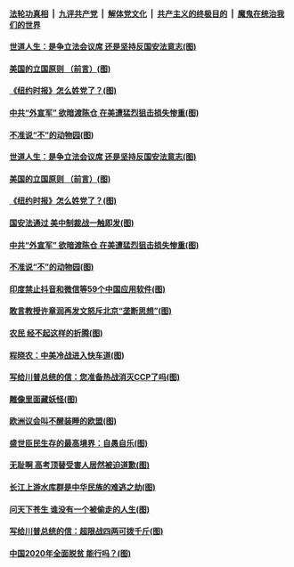 ####  [法轮功真相](../../../../basic/blob/master/README.md?t=07020301) &nbsp;|&nbsp; [九评共产党](../../../../9ping.md/blob/master/README.md?t=07020301) &nbsp;|&nbsp; [解体党文化](../../../../jtdwh.md/blob/master/README.md?t=07020301)  &nbsp;|&nbsp; [共产主义的终极目的](../../../../gczydzjmd.md/blob/master/README.md?t=07020301) &nbsp;|&nbsp; [魔鬼在统治我们的世界](../../../../mgztzwmdsj.md/blob/master/README.md?t=07020301) 

#### [世道人生：是争立法会议席 还是坚持反国安法意志(图)](../pages/p4/938290.md?t=07020301) 

#### [美国的立国原则 （前言）(图)](../pages/p4/938154.md?t=07020301) 


#### [《纽约时报》怎么姓党了？(图)](../pages/p4/938277.md?t=07020301) 

#### [中共“外宣军” 欲暗渡陈仓 在美遭猛烈狙击损失惨重(图)](../pages/p4/938274.md?t=07020301) 

#### [不准说“不”的动物园(图)](../pages/p4/938192.md?t=07020301) 

#### [世道人生：是争立法会议席 还是坚持反国安法意志(图)](../pages/p4/938290.md?t=07020301) 

#### [美国的立国原则 （前言）(图)](../pages/p4/938154.md?t=07020301) 


#### [《纽约时报》怎么姓党了？(图)](../pages/p4/938277.md?t=07020301) 

#### [国安法通过 美中制裁战一触即发(图)](../pages/p4/938278.md?t=07020301) 

#### [中共“外宣军” 欲暗渡陈仓 在美遭猛烈狙击损失惨重(图)](../pages/p4/938274.md?t=07020301) 

#### [不准说“不”的动物园(图)](../pages/p4/938192.md?t=07020301) 

#### [印度禁止抖音和微信等59个中国应用软件(图)](../pages/p4/938164.md?t=07020301) 

#### [敢言教授许章润再发文怒斥北京“垄断思想”(图)](../pages/p4/938162.md?t=07020301) 

#### [农民 经不起这样的折腾(图)](../pages/p4/938158.md?t=07020301) 

#### [程晓农：中美冷战进入快车道(图)](../pages/p4/938157.md?t=07020301) 

#### [写给川普总统的信：您准备热战消灭CCP了吗(图)](../pages/p4/938153.md?t=07020301) 

#### [雕像里面藏妖怪(图)](../pages/p4/937959.md?t=07020301) 

#### [欧洲议会叫不醒装睡的欧盟(图)](../pages/p4/938033.md?t=07020301) 

#### [盛世臣民生存的最高境界：自愚自乐(图)](../pages/p4/938023.md?t=07020301) 

#### [无耻啊 高考顶替受害人居然被迫道歉(图)](../pages/p4/938030.md?t=07020301) 

#### [长江上游水库群是中华民族的难逃之劫(图)](../pages/p4/938022.md?t=07020301) 

#### [问天下苍生 谁没有一个被偷走的人生(图)](../pages/p4/938026.md?t=07020301) 

#### [写给川普总统的信：超限战四两可拨千斤(图)](../pages/p4/938021.md?t=07020301) 

#### [中国2020年全面脱贫 能行吗？(图)](../pages/p4/937928.md?t=07020301) 

